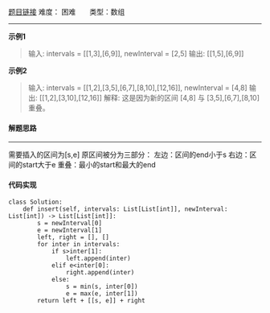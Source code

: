  [题目链接](https://leetcode-cn.com/problems/insert-interval/)
难度： 困难          &nbsp;&nbsp;&nbsp;&nbsp;&nbsp;&nbsp;类型：数组
***

**示例1**
>输入: intervals = [[1,3],[6,9]], newInterval = [2,5]
输出: [[1,5],[6,9]]

**示例2**
>输入: intervals = [[1,2],[3,5],[6,7],[8,10],[12,16]], newInterval = [4,8]
输出: [[1,2],[3,10],[12,16]]
解释: 这是因为新的区间 [4,8] 与 [3,5],[6,7],[8,10] 重叠。

#### 解题思路
***
需要插入的区间为[s,e]
原区间被分为三部分：
左边：区间的end小于s
右边：区间的start大于e
重叠：最小的start和最大的end

#### 代码实现
```
class Solution:
    def insert(self, intervals: List[List[int]], newInterval: List[int]) -> List[List[int]]:
        s = newInterval[0]
        e = newInterval[1]
        left, right = [], []
        for inter in intervals:
            if s>inter[1]:
                left.append(inter)
            elif e<inter[0]:
                right.append(inter)
            else:
                s = min(s, inter[0])
                e = max(e, inter[1])
        return left + [[s, e]] + right  
```
